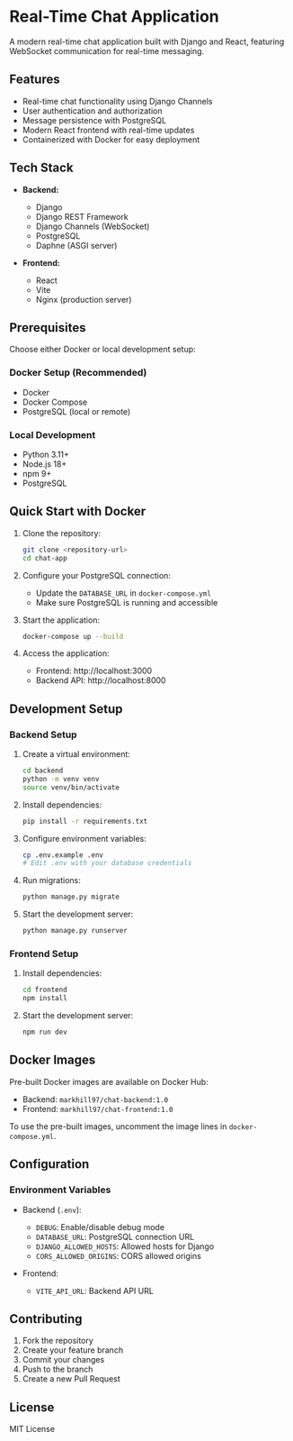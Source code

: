 # Real-Time Chat Application

A modern real-time chat application built with Django and React, featuring WebSocket communication for real-time messaging.

## Features
- Real-time chat functionality using Django Channels
- User authentication and authorization
- Message persistence with PostgreSQL
- Modern React frontend with real-time updates
- Containerized with Docker for easy deployment

## Tech Stack
- **Backend:**
  - Django
  - Django REST Framework
  - Django Channels (WebSocket)
  - PostgreSQL
  - Daphne (ASGI server)

- **Frontend:**
  - React
  - Vite
  - Nginx (production server)

## Prerequisites
Choose either Docker or local development setup:

### Docker Setup (Recommended)
- Docker
- Docker Compose
- PostgreSQL (local or remote)

### Local Development
- Python 3.11+
- Node.js 18+
- npm 9+
- PostgreSQL

## Quick Start with Docker

1. Clone the repository:
   ```bash
   git clone <repository-url>
   cd chat-app
   ```

2. Configure your PostgreSQL connection:
   - Update the `DATABASE_URL` in `docker-compose.yml`
   - Make sure PostgreSQL is running and accessible

3. Start the application:
   ```bash
   docker-compose up --build
   ```

4. Access the application:
   - Frontend: http://localhost:3000
   - Backend API: http://localhost:8000

## Development Setup

### Backend Setup
1. Create a virtual environment:
   ```bash
   cd backend
   python -m venv venv
   source venv/bin/activate
   ```

2. Install dependencies:
   ```bash
   pip install -r requirements.txt
   ```

3. Configure environment variables:
   ```bash
   cp .env.example .env
   # Edit .env with your database credentials
   ```

4. Run migrations:
   ```bash
   python manage.py migrate
   ```

5. Start the development server:
   ```bash
   python manage.py runserver
   ```

### Frontend Setup
1. Install dependencies:
   ```bash
   cd frontend
   npm install
   ```

2. Start the development server:
   ```bash
   npm run dev
   ```

## Docker Images
Pre-built Docker images are available on Docker Hub:
- Backend: `markhill97/chat-backend:1.0`
- Frontend: `markhill97/chat-frontend:1.0`

To use the pre-built images, uncomment the image lines in `docker-compose.yml`.

## Configuration

### Environment Variables
- Backend (`.env`):
  - `DEBUG`: Enable/disable debug mode
  - `DATABASE_URL`: PostgreSQL connection URL
  - `DJANGO_ALLOWED_HOSTS`: Allowed hosts for Django
  - `CORS_ALLOWED_ORIGINS`: CORS allowed origins

- Frontend:
  - `VITE_API_URL`: Backend API URL

## Contributing
1. Fork the repository
2. Create your feature branch
3. Commit your changes
4. Push to the branch
5. Create a new Pull Request

## License
MIT License
